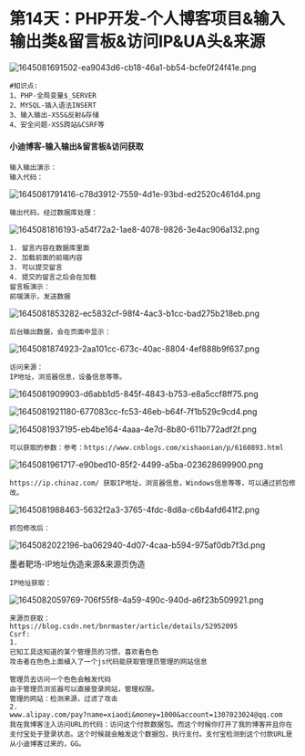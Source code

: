 # 第14天：PHP开发-个人博客项目&amp;输入输出类&amp;留言板&amp;访问IP&amp;UA头&amp;来源

![1645081691502-ea9043d6-cb18-46a1-bb54-bcfe0f24f41e.png](https://img2023.cnblogs.com/blog/2504969/202309/2504969-20230910184112898-360845566.png)

```plain
#知识点:
1、PHP-全局变量$_SERVER
2、MYSQL-插入语法INSERT
3、输入输出-XSS&反射&存储
4、安全问题-XSS跨站&CSRF等
```

#### 小迪博客-输入输出&留言板&访问获取

```plain
输入输出演示：
输入代码：
```

![1645081791416-c78d3912-7559-4d1e-93bd-ed2520c461d4.png](https://img2023.cnblogs.com/blog/2504969/202309/2504969-20230910184128245-777889691.png)

```plain
输出代码，经过数据库处理：
```

![1645081816193-a54f72a2-1ae8-4078-9826-3e4ac906a132.png](https://img2023.cnblogs.com/blog/2504969/202309/2504969-20230910184139309-1068560811.png)

```plain
1. 留言内容在数据库里面
2. 加载前面的前端内容
3. 可以提交留言
4. 提交的留言之后会在加载
留言板演示：
前端演示，发送数据
```

![1645081853282-ec5832cf-98f4-4ac3-b1cc-bad275b218eb.png](https://img2023.cnblogs.com/blog/2504969/202309/2504969-20230910184156420-179513090.png)

```plain
后台输出数据，会在页面中显示：
```

![1645081874923-2aa101cc-673c-40ac-8804-4ef888b9f637.png](https://img2023.cnblogs.com/blog/2504969/202309/2504969-20230910184208199-1335932935.png)

```plain
访问来源：
IP地址，浏览器信息，设备信息等等。
```

![1645081909903-d6abb1d5-845f-4843-b753-e8a5ccf8ff75.png](https://img2023.cnblogs.com/blog/2504969/202309/2504969-20230910184229426-1214377100.png)

![1645081921180-677083cc-fc53-46eb-b64f-7f1b529c9cd4.png](https://img2023.cnblogs.com/blog/2504969/202309/2504969-20230910184235573-1012221177.png)

![1645081937195-eb4be164-4aaa-4e7d-8b80-611b772adf2f.png](https://img2023.cnblogs.com/blog/2504969/202309/2504969-20230910184244275-539591717.png)

```plain
可以获取的参数：参考：https://www.cnblogs.com/xishaonian/p/6160893.html
```

![1645081961717-e90bed10-85f2-4499-a5ba-023628699900.png](https://img2023.cnblogs.com/blog/2504969/202309/2504969-20230910184306697-756562104.png)

```plain
https://ip.chinaz.com/ 获取IP地址，浏览器信息，Windows信息等等，可以通过抓包修改。
```

![1645081988463-5632f2a3-3765-4fdc-8d8a-c6b4afd641f2.png](https://img2023.cnblogs.com/blog/2504969/202309/2504969-20230910184319627-604236697.png)

```plain
抓包修改后：
```

![1645082022196-ba062940-4d07-4caa-b594-975af0db7f3d.png](https://img2023.cnblogs.com/blog/2504969/202309/2504969-20230910184330039-1916396402.png)

墨者靶场-IP地址伪造来源&来源页伪造

```plain
IP地址获取：
```

![1645082059769-706f55f8-4a59-490c-940d-a6f23b509921.png](https://img2023.cnblogs.com/blog/2504969/202309/2504969-20230910184341943-951528631.png)

```plain
来源页获取：
https://blog.csdn.net/bnrmaster/article/details/52952095
Csrf:
1.
已知工具这知道的某个管理员的习惯，喜欢看色色
攻击者在色色上面植入了一个js代码能获取管理员管理的网站信息

管理员去访问一个色色会触发代码
由于管理员浏览器可以直接登录网站，管理权限。
管理的网站：检测来源，过滤了攻击
2.
www.alipay.com/pay?name=xiaodi&money=1000&account=1307023024@qq.com
我在我博客注入访问URL的代码：访问这个付款数据包。而这个时候你打开了我的博客并且你在支付宝处于登录状态。这个时候就会触发这个数据包，执行支付。支付宝检测到这个付款URL是从小迪博客过来的，GG。
```